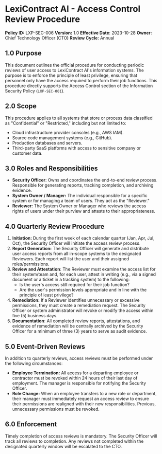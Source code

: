 # LexiContract AI - Access Control Review Procedure

**Policy ID:** LXP-SEC-006
**Version:** 1.0
**Effective Date:** 2023-10-28
**Owner:** Chief Technology Officer (CTO)
**Review Cycle:** Annual

## 1.0 Purpose

This document outlines the official procedure for conducting periodic reviews of user access to LexiContract AI's information systems. The purpose is to enforce the principle of least privilege, ensuring that personnel only have the access required to perform their job functions. This procedure directly supports the Access Control section of the Information Security Policy (`LXP-SEC-001`).

## 2.0 Scope

This procedure applies to all systems that store or process data classified as "Confidential" or "Restricted," including but not limited to:
*   Cloud infrastructure provider consoles (e.g., AWS IAM).
*   Source code management systems (e.g., GitHub).
*   Production databases and servers.
*   Third-party SaaS platforms with access to sensitive company or customer data.

## 3.0 Roles and Responsibilities

*   **Security Officer:** Owns and coordinates the end-to-end review process. Responsible for generating reports, tracking completion, and archiving evidence.
*   **System Owner / Manager:** The individual responsible for a specific system or for managing a team of users. They act as the "Reviewer."
*   **Reviewer:** The System Owner or Manager who reviews the access rights of users under their purview and attests to their appropriateness.

## 4.0 Quarterly Review Procedure

1.  **Initiation:** During the first week of each calendar quarter (Jan, Apr, Jul, Oct), the Security Officer will initiate the access review process.
2.  **Report Generation:** The Security Officer will generate and distribute user access reports from all in-scope systems to the designated Reviewers. Each report will list the user and their assigned roles/permissions.
3.  **Review and Attestation:** The Reviewer must examine the access list for their system/team and, for each user, attest in writing (e.g., via a signed document or a ticket in a tracking system) to the following:
    *   Is the user's access still required for their job function?
    *   Are the user's permission levels appropriate and in line with the principle of least privilege?
4.  **Remediation:** If a Reviewer identifies unnecessary or excessive permissions, they must create a remediation request. The Security Officer or system administrator will revoke or modify the access within five (5) business days.
5.  **Documentation:** All completed review reports, attestations, and evidence of remediation will be centrally archived by the Security Officer for a minimum of three (3) years to serve as audit evidence.

## 5.0 Event-Driven Reviews

In addition to quarterly reviews, access reviews must be performed under the following circumstances:

*   **Employee Termination:** All access for a departing employee or contractor must be revoked within 24 hours of their last day of employment. The manager is responsible for notifying the Security Officer.
*   **Role Change:** When an employee transfers to a new role or department, their manager must immediately request an access review to ensure their permissions are realigned with their new responsibilities. Previous, unnecessary permissions must be revoked.

## 6.0 Enforcement

Timely completion of access reviews is mandatory. The Security Officer will track all reviews to completion. Any reviews not completed within the designated quarterly window will be escalated to the CTO.